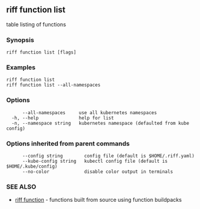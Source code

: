 ## riff function list

table listing of functions

### Synopsis


<todo>


```
riff function list [flags]
```

### Examples

```
riff function list
riff function list --all-namespaces
```

### Options

```
      --all-namespaces     use all kubernetes namespaces
  -h, --help               help for list
  -n, --namespace string   kubernetes namespace (defaulted from kube config)
```

### Options inherited from parent commands

```
      --config string        config file (default is $HOME/.riff.yaml)
      --kube-config string   kubectl config file (default is $HOME/.kube/config)
      --no-color             disable color output in terminals
```

### SEE ALSO

* [riff function](riff_function.md)	 - functions built from source using function buildpacks

